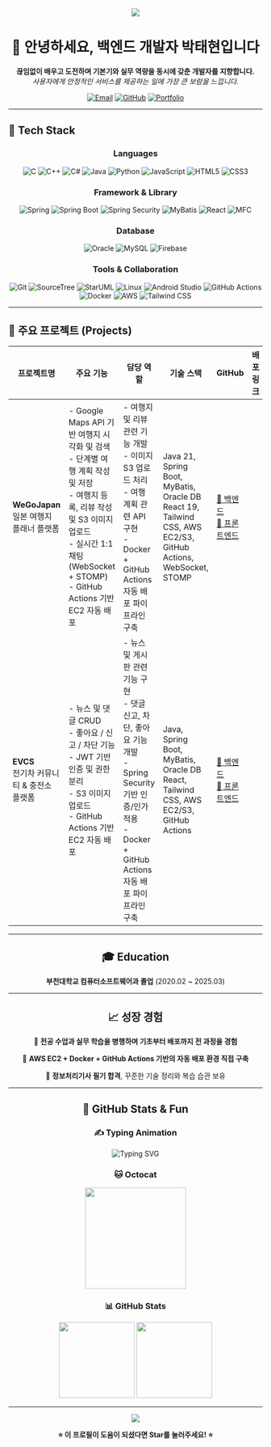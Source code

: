 <div align="center">
  <img src="https://capsule-render.vercel.app/api?type=waving&height=200&section=header&text=Backend%20Developer&fontSize=80&fontAlignY=35&desc=박태현%20Portfolio&descAlignY=55&descSize=20&color=0:BBFDE3,50:57E0F4,100:A38BFE&textColor=FFFFFF&descColor=F5F5F5" />
</div>


<h1 align="center">👋 안녕하세요, 백엔드 개발자 박태현입니다</h1>

<p align="center">
  <strong>끊임없이 배우고 도전하며 기본기와 실무 역량을 동시에 갖춘 개발자를 지향합니다.</strong><br/>
  <em>사용자에게 안정적인 서비스를 제공하는 일에 가장 큰 보람을 느낍니다.</em>
</p>

<div align="center">
  
  [![Email](https://img.shields.io/badge/Email-parktaehyeon2001@gmail.com-red?style=flat-square&logo=gmail&logoColor=white)](mailto:parktaehyeon2001@gmail.com)
  [![GitHub](https://img.shields.io/badge/GitHub-typh01-black?style=flat-square&logo=github&logoColor=white)](https://github.com/typh01)
  [![Portfolio](https://img.shields.io/badge/Portfolio-Visit-blue?style=flat-square&logo=web&logoColor=white)](#)
  
</div>

---

## 🔧 Tech Stack

<div align="center">

### Languages
![C](https://img.shields.io/badge/C-A8B9CC?style=for-the-badge&logo=c&logoColor=white)
![C++](https://img.shields.io/badge/C++-00599C?style=for-the-badge&logo=c%2B%2B&logoColor=white)
![C#](https://img.shields.io/badge/C%23-239120?style=for-the-badge&logo=c-sharp&logoColor=white)
![Java](https://img.shields.io/badge/Java-007396?style=for-the-badge&logo=java&logoColor=white)
![Python](https://img.shields.io/badge/Python-3776AB?style=for-the-badge&logo=python&logoColor=white)
![JavaScript](https://img.shields.io/badge/JavaScript-F7DF1E?style=for-the-badge&logo=javascript&logoColor=black)
![HTML5](https://img.shields.io/badge/HTML5-E34F26?style=for-the-badge&logo=html5&logoColor=white)
![CSS3](https://img.shields.io/badge/CSS3-1572B6?style=for-the-badge&logo=css3&logoColor=white)

### Framework & Library
![Spring](https://img.shields.io/badge/Spring-6DB33F?style=for-the-badge&logo=spring&logoColor=white)
![Spring Boot](https://img.shields.io/badge/SpringBoot-6DB33F?style=for-the-badge&logo=springboot&logoColor=white)
![Spring Security](https://img.shields.io/badge/SpringSecurity-6DB33F?style=for-the-badge&logo=springsecurity&logoColor=white)
![MyBatis](https://img.shields.io/badge/MyBatis-DC382D?style=for-the-badge)
![React](https://img.shields.io/badge/React-61DAFB?style=for-the-badge&logo=react&logoColor=black)
![MFC](https://img.shields.io/badge/MFC-0078D7?style=for-the-badge)

### Database
![Oracle](https://img.shields.io/badge/Oracle-F80000?style=for-the-badge&logo=oracle&logoColor=white)
![MySQL](https://img.shields.io/badge/MySQL-4479A1?style=for-the-badge&logo=mysql&logoColor=white)
![Firebase](https://img.shields.io/badge/Firebase-FFCA28?style=for-the-badge&logo=firebase&logoColor=black)

### Tools & Collaboration
![Git](https://img.shields.io/badge/Git-F05032?style=for-the-badge&logo=git&logoColor=white)
![SourceTree](https://img.shields.io/badge/SourceTree-0052CC?style=for-the-badge&logo=sourcetree&logoColor=white)
![StarUML](https://img.shields.io/badge/StarUML-FF5E00?style=for-the-badge)
![Linux](https://img.shields.io/badge/Linux-FCC624?style=for-the-badge&logo=linux&logoColor=black)
![Android Studio](https://img.shields.io/badge/Android%20Studio-3DDC84?style=for-the-badge&logo=androidstudio&logoColor=white)
![GitHub Actions](https://img.shields.io/badge/GitHub%20Actions-2088FF?style=for-the-badge&logo=githubactions&logoColor=white)
![Docker](https://img.shields.io/badge/Docker-2496ED?style=for-the-badge&logo=docker&logoColor=white)
![AWS](https://img.shields.io/badge/AWS-232F3E?style=for-the-badge&logo=amazonaws&logoColor=white)
![Tailwind CSS](https://img.shields.io/badge/TailwindCSS-06B6D4?style=for-the-badge&logo=tailwindcss&logoColor=white)

</div>

---

## 📁 주요 프로젝트 (Projects)

| 프로젝트명 | 주요 기능 | 담당 역할 | 기술 스택 | GitHub | 배포링크 |
|------------|-----------|------------|------------|-------------|-----------|
| **WeGoJapan**<br/>일본 여행지 플래너 플랫폼 | - Google Maps API 기반 여행지 시각화 및 검색<br/>- 단계별 여행 계획 작성 및 저장<br/>- 여행지 등록, 리뷰 작성 및 S3 이미지 업로드<br/>- 실시간 1:1 채팅 (WebSocket + STOMP)<br/>- GitHub Actions 기반 EC2 자동 배포 | - 여행지 및 리뷰 관련 기능 개발<br/>- 이미지 S3 업로드 처리<br/>- 여행 계획 관련 API 구현<br/>- Docker + GitHub Actions 자동 배포 파이프라인 구축 | Java 21, Spring Boot, MyBatis, Oracle DB<br/>React 19, Tailwind CSS, AWS EC2/S3, GitHub Actions, WebSocket, STOMP | [🔗 백엔드](https://github.com/typh01/wegojapan-back-ci-cd)<br/>[🔗 프론트엔드](https://github.com/typh01/wegojapan-front-ci-cd) |
| **EVCS**<br/>전기차 커뮤니티 & 충전소 플랫폼 | - 뉴스 및 댓글 CRUD<br/>- 좋아요 / 신고 / 차단 기능<br/>- JWT 기반 인증 및 권한 분리<br/>- S3 이미지 업로드<br/>- GitHub Actions 기반 EC2 자동 배포 | - 뉴스 및 게시판 관련 기능 구현<br/>- 댓글 신고, 차단, 좋아요 기능 개발<br/>- Spring Security 기반 인증/인가 적용<br/>- Docker + GitHub Actions 자동 배포 파이프라인 구축 | Java, Spring Boot, MyBatis, Oracle DB<br/>React, Tailwind CSS, AWS EC2/S3, GitHub Actions | [🔗 백엔드](https://github.com/typh01/evcs-back-ci-cd)<br/>[🔗 프론트엔드](https://github.com/typh01/evcs-front-ci-cd) |

---

<div align="center">

## 🎓 Education

**부천대학교 컴퓨터소프트웨어과 졸업** (2020.02 ~ 2025.03)

</div>

---

<div align="center">

## 📈 성장 경험

🔹 **전공 수업과 실무 학습을 병행하며 기초부터 배포까지 전 과정을 경험**

🔹 **AWS EC2 + Docker + GitHub Actions 기반의 자동 배포 환경 직접 구축**

🔹 **정보처리기사 필기 합격**, 꾸준한 기술 정리와 복습 습관 보유

</div>

---

<div align="center">

## 🌟 GitHub Stats & Fun

### ✍️ Typing Animation
![Typing SVG](https://readme-typing-svg.demolab.com?font=Fira+Code&pause=1000&color=00BFFF&width=435&lines=백엔드+개발자+박태현입니다.;지속적으로+성장하고+도전합니다!)

### 🐱 Octocat
<img src="https://octodex.github.com/images/daftpunktocat-thomas.gif" width="200"/>

### 📊 GitHub Stats
<img src="https://github-readme-stats.vercel.app/api?username=typh01&show_icons=true&theme=default" height="150"/>
<img src="https://github-readme-stats.vercel.app/api/top-langs/?username=typh01&layout=compact&theme=default" height="150"/>

</div>

---

<div align="center">
  <img src="https://capsule-render.vercel.app/api?type=waving&color=0:BBFDE3,50:57E0F4,100:A38BFE&height=120&section=footer"/>
</div>

<div align="center">
  
  **⭐ 이 프로필이 도움이 되셨다면 Star를 눌러주세요! ⭐**
  
</div>
